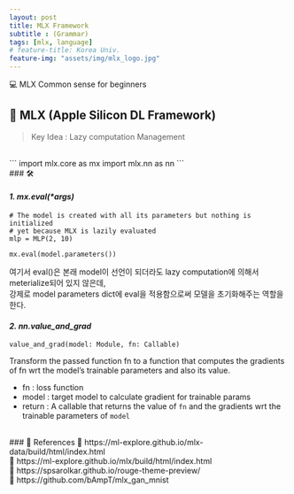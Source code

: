 ```yaml
---
layout: post
title: MLX Framework
subtitle : (Grammar)
tags: [mlx, language]
# feature-title: Korea Univ.
feature-img: "assets/img/mlx_logo.jpg"
---
```


💻 MLX Common sense for beginners

## 🚀 MLX (Apple Silicon DL Framework)

> Key Idea : Lazy computation Management 

<br>
```
import mlx.core as mx
import mlx.nn as nn
```

<br>
### 🛠 

#### *1. mx.eval(\*args)*

```
# The model is created with all its parameters but nothing is initialized
# yet because MLX is lazily evaluated
mlp = MLP(2, 10)

mx.eval(model.parameters())
```

여기서 eval()은 본래 model이 선언이 되더라도 lazy computation에 의해서 meterialize되어 있지 않은데,<br>
강제로 model parameters dict에 eval을 적용함으로써 모델을 초기화해주는 역할을 한다.

#### *2. nn.value_and_grad*

```
value_and_grad(model: Module, fn: Callable)
```

Transform the passed function fn to a function that computes the gradients of fn wrt the model’s trainable parameters and also its value.<br>

- fn : loss function<br>
- model : target model to calculate gradient for trainable params<br>
- return : A callable that returns the value of `fn` and the gradients wrt the trainable parameters of `model`<br>






<br>
### 📌 References
🧷 https://ml-explore.github.io/mlx-data/build/html/index.html<br>
🧷 https://ml-explore.github.io/mlx/build/html/index.html<br>
🧷 https://spsarolkar.github.io/rouge-theme-preview/<br>
🧷 https://github.com/bAmpT/mlx_gan_mnist<br>
<!-- 🧷 https://blog.jaeyoon.io/2017/12/jekyll-image.html<br> -->

<!-- --- -->
<!-- 
#### Contact
📞 **Phone** : +82 10-6654-9551 <br>
📧 **Email** : [kdhluck@naver.com](mailto:kdhluck@naver.com) -->